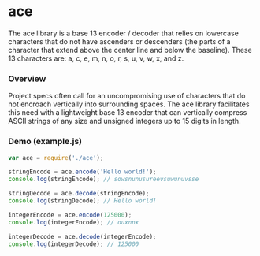 # ace
The ace library is a base 13 encoder / decoder that relies on lowercase characters that do not have ascenders or descenders (the parts of a character that extend above the center line and below the baseline). These 13 characters are: a, c, e, m, n, o, r, s, u, v, w, x, and z.

### Overview
Project specs often call for an uncompromising use of characters that do not encroach vertically into surrounding spaces. The ace library facilitates this need with a lightweight base 13 encoder that can vertically compress ASCII strings of any size and unsigned integers up to 15 digits in length.

### Demo (example.js)

```javascript
var ace = require('./ace');

stringEncode = ace.encode('Hello world!');
console.log(stringEncode); // sowsnunusureevsuwunuvsse

stringDecode = ace.decode(stringEncode);
console.log(stringDecode); // Hello world!

integerEncode = ace.encode(125000);
console.log(integerEncode); // ouxnnx

integerDecode = ace.decode(integerEncode);
console.log(integerDecode); // 125000
```
